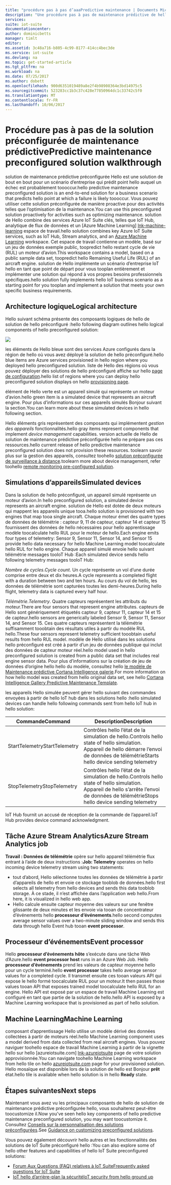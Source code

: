 ```yaml
---
title: "procédure pas à pas d’aaaPredictive maintenance | Documents Microsoft"
description: "Une procédure pas à pas de maintenance prédictive de hello Azure IoT de solution préconfigurée."
services: 
suite: iot-suite
documentationcenter: 
author: dominicbetts
manager: timlt
editor: 
ms.assetid: 3c48a716-b805-4c99-8177-414cc4bec3de
ms.service: iot-suite
ms.devlang: na
ms.topic: get-started-article
ms.tgt_pltfrm: na
ms.workload: na
ms.date: 07/25/2017
ms.author: dobett
ms.openlocfilehash: 900d6351019489a8e2f4b98908364e3bd14975c5
ms.sourcegitcommit: 523283cc1b3c37c428e77850964dc1c33742c5f0
ms.translationtype: MT
ms.contentlocale: fr-FR
ms.lasthandoff: 10/06/2017
---
```

# <a name="predictive-maintenance-preconfigured-solution-walkthrough"></a><span data-ttu-id="dacc3-103">Procédure pas à pas de la solution préconfigurée de maintenance prédictive</span><span class="sxs-lookup"><span data-stu-id="dacc3-103">Predictive maintenance preconfigured solution walkthrough</span></span>

<span data-ttu-id="dacc3-104">solution de maintenance prédictive préconfigurée Hello est une solution de bout en bout pour un scénario d’entreprise qui prédit point hello auquel un échec est probablement toooccur.</span><span class="sxs-lookup"><span data-stu-id="dacc3-104">hello predictive maintenance preconfigured solution is an end-to-end solution for a business scenario that predicts hello point at which a failure is likely toooccur.</span></span> <span data-ttu-id="dacc3-105">Vous pouvez utiliser cette solution préconfigurée de manière proactive pour des activités telles que l’optimisation de la maintenance.</span><span class="sxs-lookup"><span data-stu-id="dacc3-105">You can use this preconfigured solution proactively for activities such as optimizing maintenance.</span></span> <span data-ttu-id="dacc3-106">solution de Hello combine des services Azure IoT Suite clés, telles que IoT Hub, analytique de flux de données et un [Azure Machine Learning] [ lnk-machine-learning] espace de travail.</span><span class="sxs-lookup"><span data-stu-id="dacc3-106">hello solution combines key Azure IoT Suite services, such as IoT Hub, Stream analytics, and an [Azure Machine Learning][lnk-machine-learning] workspace.</span></span> <span data-ttu-id="dacc3-107">Cet espace de travail contienne un modèle, basé sur un jeu de données exemple public, toopredict hello restant cycle de vie (RUL) un moteur d’avion.</span><span class="sxs-lookup"><span data-stu-id="dacc3-107">This workspace contains a model, based on a public sample data set, toopredict hello Remaining Useful Life (RUL) of an aircraft engine.</span></span> <span data-ttu-id="dacc3-108">solution de Hello implémente un scénario d’entreprise IoT hello en tant que point de départ pour vous tooplan entièrement et implémenter une solution qui répond à vos propres besoins professionnels spécifiques.</span><span class="sxs-lookup"><span data-stu-id="dacc3-108">hello solution fully implements hello IoT business scenario as a starting point for you tooplan and implement a solution that meets your own specific business requirements.</span></span>

## <a name="logical-architecture"></a><span data-ttu-id="dacc3-109">Architecture logique</span><span class="sxs-lookup"><span data-stu-id="dacc3-109">Logical architecture</span></span>

<span data-ttu-id="dacc3-110">Hello suivant schéma présente des composants logiques de hello de solution de hello préconfiguré :</span><span class="sxs-lookup"><span data-stu-id="dacc3-110">hello following diagram outlines hello logical components of hello preconfigured solution:</span></span>

![][img-architecture]

<span data-ttu-id="dacc3-111">les éléments de Hello bleue sont des services Azure configurés dans la région de hello où vous avez déployé la solution de hello préconfiguré.</span><span class="sxs-lookup"><span data-stu-id="dacc3-111">hello blue items are Azure services provisioned in hello region where you deployed hello preconfigured solution.</span></span> <span data-ttu-id="dacc3-112">liste de Hello des régions où vous pouvez déployer des solutions de hello préconfiguré affiche sur hello [page de configuration][lnk-azureiotsuite].</span><span class="sxs-lookup"><span data-stu-id="dacc3-112">hello list of regions where you can deploy hello preconfigured solution displays on hello [provisioning page][lnk-azureiotsuite].</span></span>

<span data-ttu-id="dacc3-113">élément de Hello verte est un appareil simulé qui représente un moteur d’avion.</span><span class="sxs-lookup"><span data-stu-id="dacc3-113">hello green item is a simulated device that represents an aircraft engine.</span></span> <span data-ttu-id="dacc3-114">Pour plus d’informations sur ces appareils simulés Bonjour suivant la section.</span><span class="sxs-lookup"><span data-stu-id="dacc3-114">You can learn more about these simulated devices in hello following section.</span></span>

<span data-ttu-id="dacc3-115">Hello éléments gris représentent des composants qui implémentent *gestion des appareils* fonctionnalités.</span><span class="sxs-lookup"><span data-stu-id="dacc3-115">hello gray items represent components that implement *device management* capabilities.</span></span> <span data-ttu-id="dacc3-116">version actuelle de Hello de solution de maintenance prédictive préconfigurée hello ne prépare pas ces ressources.</span><span class="sxs-lookup"><span data-stu-id="dacc3-116">hello current release of hello predictive maintenance preconfigured solution does not provision these resources.</span></span> <span data-ttu-id="dacc3-117">toolearn savoir plus sur la gestion des appareils, consultez toohello [solution préconfigurée de surveillance à distance][lnk-remote-monitoring].</span><span class="sxs-lookup"><span data-stu-id="dacc3-117">toolearn more about device management, refer toohello [remote monitoring pre-configured solution][lnk-remote-monitoring].</span></span>

## <a name="simulated-devices"></a><span data-ttu-id="dacc3-118">Simulations d’appareils</span><span class="sxs-lookup"><span data-stu-id="dacc3-118">Simulated devices</span></span>

<span data-ttu-id="dacc3-119">Dans la solution de hello préconfiguré, un appareil simulé représente un moteur d’avion.</span><span class="sxs-lookup"><span data-stu-id="dacc3-119">In hello preconfigured solution, a simulated device represents an aircraft engine.</span></span> <span data-ttu-id="dacc3-120">solution de Hello est dotée de deux moteurs qui mappent les appareils unique tooa.</span><span class="sxs-lookup"><span data-stu-id="dacc3-120">hello solution is provisioned with two engines that map tooa single aircraft.</span></span> <span data-ttu-id="dacc3-121">Chaque moteur émet des quatre types de données de télémétrie : capteur 9, 11 de capteur, capteur 14 et capteur 15 fournissent des données de hello nécessaires pour hello apprentissage modèle toocalculate hello RUL pour le moteur de hello.</span><span class="sxs-lookup"><span data-stu-id="dacc3-121">Each engine emits four types of telemetry: Sensor 9, Sensor 11, Sensor 14, and Sensor 15 provide hello data necessary for hello Machine Learning model toocalculate hello RUL for hello engine.</span></span> <span data-ttu-id="dacc3-122">Chaque appareil simulé envoie hello suivant télémétrie messages tooIoT Hub :</span><span class="sxs-lookup"><span data-stu-id="dacc3-122">Each simulated device sends hello following telemetry messages tooIoT Hub:</span></span>

<span data-ttu-id="dacc3-123">*Nombre de cycles*.</span><span class="sxs-lookup"><span data-stu-id="dacc3-123">*Cycle count*.</span></span> <span data-ttu-id="dacc3-124">Un cycle représente un vol d’une durée comprise entre deux et dix heures.</span><span class="sxs-lookup"><span data-stu-id="dacc3-124">A cycle represents a completed flight with a duration between two and ten hours.</span></span> <span data-ttu-id="dacc3-125">Au cours du vol de hello, les données de télémétrie sont capturées toutes les demi-heures.</span><span class="sxs-lookup"><span data-stu-id="dacc3-125">During hello flight, telemetry data is captured every half hour.</span></span>

<span data-ttu-id="dacc3-126">*Télémétrie*.</span><span class="sxs-lookup"><span data-stu-id="dacc3-126">*Telemetry*.</span></span> <span data-ttu-id="dacc3-127">Quatre capteurs représentent les attributs du moteur.</span><span class="sxs-lookup"><span data-stu-id="dacc3-127">There are four sensors that represent engine attributes.</span></span> <span data-ttu-id="dacc3-128">capteurs de Hello sont génériquement étiquetés capteur 9, capteur 11, capteur 14 et 15 de capteur.</span><span class="sxs-lookup"><span data-stu-id="dacc3-128">hello sensors are generically labeled Sensor 9, Sensor 11, Sensor 14, and Sensor 15.</span></span> <span data-ttu-id="dacc3-129">Ces quatre capteurs représentent la télémétrie suffisamment tooobtain des résultats utiles à partir du modèle RUL hello.</span><span class="sxs-lookup"><span data-stu-id="dacc3-129">These four sensors represent telemetry sufficient tooobtain useful results from hello RUL model.</span></span> <span data-ttu-id="dacc3-130">modèle de Hello utilisé dans les solutions hello préconfiguré est créé à partir d’un jeu de données publique qui inclut des données de capteur moteur réel.</span><span class="sxs-lookup"><span data-stu-id="dacc3-130">hello model used in hello preconfigured solution is created from a public data set that includes real engine sensor data.</span></span> <span data-ttu-id="dacc3-131">Pour plus d’informations sur la création de jeu de données d’origine hello hello du modèle, consultez hello [le modèle de Maintenance prédictive Cortana Intelligence galerie][lnk-cortana-analytics].</span><span class="sxs-lookup"><span data-stu-id="dacc3-131">For more information on how hello model was created from hello original data set, see hello [Cortana Intelligence Gallery Predictive Maintenance Template][lnk-cortana-analytics].</span></span>

<span data-ttu-id="dacc3-132">les appareils Hello simulée peuvent gérer hello suivant des commandes envoyées à partir de hello IoT hub dans les solutions hello :</span><span class="sxs-lookup"><span data-stu-id="dacc3-132">hello simulated devices can handle hello following commands sent from hello IoT hub in hello solution:</span></span>

| <span data-ttu-id="dacc3-133">Commande</span><span class="sxs-lookup"><span data-stu-id="dacc3-133">Command</span></span> | <span data-ttu-id="dacc3-134">Description</span><span class="sxs-lookup"><span data-stu-id="dacc3-134">Description</span></span> |
| --- | --- |
| <span data-ttu-id="dacc3-135">StartTelemetry</span><span class="sxs-lookup"><span data-stu-id="dacc3-135">StartTelemetry</span></span> |<span data-ttu-id="dacc3-136">Contrôles hello l’état de la simulation de hello.</span><span class="sxs-lookup"><span data-stu-id="dacc3-136">Controls hello state of hello simulation.</span></span><br/><span data-ttu-id="dacc3-137">Appareil de hello démarre l’envoi de données de télémétrie</span><span class="sxs-lookup"><span data-stu-id="dacc3-137">Starts hello device sending telemetry</span></span> |
| <span data-ttu-id="dacc3-138">StopTelemetry</span><span class="sxs-lookup"><span data-stu-id="dacc3-138">StopTelemetry</span></span> |<span data-ttu-id="dacc3-139">Contrôles hello l’état de la simulation de hello.</span><span class="sxs-lookup"><span data-stu-id="dacc3-139">Controls hello state of hello simulation.</span></span><br/><span data-ttu-id="dacc3-140">Appareil de hello s’arrête l’envoi de données de télémétrie</span><span class="sxs-lookup"><span data-stu-id="dacc3-140">Stops hello device sending telemetry</span></span> |

<span data-ttu-id="dacc3-141">IoT Hub fournit un accusé de réception de la commande de l’appareil.</span><span class="sxs-lookup"><span data-stu-id="dacc3-141">IoT Hub provides device command acknowledgment.</span></span>

## <a name="azure-stream-analytics-job"></a><span data-ttu-id="dacc3-142">Tâche Azure Stream Analytics</span><span class="sxs-lookup"><span data-stu-id="dacc3-142">Azure Stream Analytics job</span></span>

<span data-ttu-id="dacc3-143">**Travail : Données de télémétrie** opère sur hello appareil télémétrie flux entrant à l’aide de deux instructions :</span><span class="sxs-lookup"><span data-stu-id="dacc3-143">**Job: Telemetry** operates on hello incoming device telemetry stream using two statements:</span></span>

* <span data-ttu-id="dacc3-144">tout d’abord, Hello sélectionne toutes les données de télémétrie à partir d’appareils de hello et envoie ce stockage tooblob de données.</span><span class="sxs-lookup"><span data-stu-id="dacc3-144">hello first selects all telemetry from hello devices and sends this data tooblob storage.</span></span> <span data-ttu-id="dacc3-145">À ce stade, il n’est affichée dans l’application web hello.</span><span class="sxs-lookup"><span data-stu-id="dacc3-145">From here, it is visualized in hello web app.</span></span>
* <span data-ttu-id="dacc3-146">Hello calcule ensuite capteur moyenne des valeurs sur une fenêtre glissante de deux minutes et les envoie via tooan de concentrateur d’événements hello **processeur d’événements**.</span><span class="sxs-lookup"><span data-stu-id="dacc3-146">hello second computes average sensor values over a two-minute sliding window and sends this data through hello Event hub tooan **event processor**.</span></span>

## <a name="event-processor"></a><span data-ttu-id="dacc3-147">Processeur d’événements</span><span class="sxs-lookup"><span data-stu-id="dacc3-147">Event processor</span></span>
<span data-ttu-id="dacc3-148">Hello **processeur d’événements hôte** s’exécute dans une tâche Web d’Azure.</span><span class="sxs-lookup"><span data-stu-id="dacc3-148">hello **event processor host** runs in an Azure Web Job.</span></span> <span data-ttu-id="dacc3-149">Hello **processeur d’événements** prend les valeurs de capteur moyenne hello pour un cycle terminé.</span><span class="sxs-lookup"><span data-stu-id="dacc3-149">hello **event processor** takes hello average sensor values for a completed cycle.</span></span> <span data-ttu-id="dacc3-150">Il transmet ensuite ces tooan valeurs API qui expose le hello formé toocalculate RUL pour un moteur.</span><span class="sxs-lookup"><span data-stu-id="dacc3-150">It then passes those values tooan API that exposes trained model toocalculate hello RUL for an engine.</span></span> <span data-ttu-id="dacc3-151">Hello API est exposé par un espace de travail Machine Learning est configuré en tant que partie de la solution de hello.</span><span class="sxs-lookup"><span data-stu-id="dacc3-151">hello API is exposed by a Machine Learning workspace that is provisioned as part of hello solution.</span></span>

## <a name="machine-learning"></a><span data-ttu-id="dacc3-152">Machine Learning</span><span class="sxs-lookup"><span data-stu-id="dacc3-152">Machine Learning</span></span>
<span data-ttu-id="dacc3-153">composant d’apprentissage Hello utilise un modèle dérivé des données collectées à partir de moteurs réel.</span><span class="sxs-lookup"><span data-stu-id="dacc3-153">hello Machine Learning component uses a model derived from data collected from real aircraft engines.</span></span> <span data-ttu-id="dacc3-154">Vous pouvez naviguer toohello espace de travail Machine Learning à partir de la vignette hello sur hello [azureiotsuite.com] [ lnk-azureiotsuite] page de votre solution approvisionnée.</span><span class="sxs-lookup"><span data-stu-id="dacc3-154">You can navigate toohello Machine Learning workspace from hello tile on hello [azureiotsuite.com][lnk-azureiotsuite] page for your provisioned solution.</span></span> <span data-ttu-id="dacc3-155">Hello mosaïque est disponible lors de la solution de hello est Bonjour **prêt** état.</span><span class="sxs-lookup"><span data-stu-id="dacc3-155">hello tile is available when hello solution is in hello **Ready** state.</span></span>


## <a name="next-steps"></a><span data-ttu-id="dacc3-156">Étapes suivantes</span><span class="sxs-lookup"><span data-stu-id="dacc3-156">Next steps</span></span>
<span data-ttu-id="dacc3-157">Maintenant vous avez vu les principaux composants de hello de solution de maintenance prédictive préconfigurée hello, vous souhaiterez peut-être toocustomize il.</span><span class="sxs-lookup"><span data-stu-id="dacc3-157">Now you've seen hello key components of hello predictive maintenance preconfigured solution, you may want toocustomize it.</span></span> <span data-ttu-id="dacc3-158">Consultez [Conseils sur la personnalisation des solutions préconfigurées][lnk-customize].</span><span class="sxs-lookup"><span data-stu-id="dacc3-158">See [Guidance on customizing preconfigured solutions][lnk-customize].</span></span>

<span data-ttu-id="dacc3-159">Vous pouvez également découvrir hello autres et les fonctionnalités des solutions de IoT Suite préconfiguré hello :</span><span class="sxs-lookup"><span data-stu-id="dacc3-159">You can also explore some of hello other features and capabilities of hello IoT Suite preconfigured solutions:</span></span>

* <span data-ttu-id="dacc3-160">[Forum Aux Questions (FAQ) relatives à IoT Suite][lnk-faq]</span><span class="sxs-lookup"><span data-stu-id="dacc3-160">[Frequently asked questions for IoT Suite][lnk-faq]</span></span>
* <span data-ttu-id="dacc3-161">[IoT hello d’arrière-plan la sécurité][lnk-security-groundup]</span><span class="sxs-lookup"><span data-stu-id="dacc3-161">[IoT security from hello ground up][lnk-security-groundup]</span></span>

[img-architecture]: media/iot-suite-predictive-walkthrough/architecture.png

[lnk-remote-monitoring]: iot-suite-remote-monitoring-sample-walkthrough.md
[lnk-cortana-analytics]: http://gallery.cortanaintelligence.com/Collection/Predictive-Maintenance-Template-3
[lnk-azureiotsuite]: https://www.azureiotsuite.com/
[lnk-customize]: iot-suite-guidance-on-customizing-preconfigured-solutions.md
[lnk-faq]: iot-suite-faq.md
[lnk-security-groundup]: securing-iot-ground-up.md
[lnk-machine-learning]: https://azure.microsoft.com/services/machine-learning/